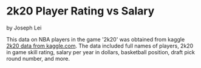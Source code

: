 # 2k20 Player Rating vs Salary

by Joseph Lei

This data on NBA players in the game '2k20' was obtained from kaggle [2k20 data from kaggle.com](https://www.kaggle.com/isaienkov/nba2k20-player-dataset). The data included full names of players, 2k20 in game skill rating, salary per year in dollars, basketball position, draft pick round number, and more. 

<script src="https://cdn.plot.ly/plotly-latest.min.js"></script>
<div>                            <div id="8e815b4e-2700-4a32-99ae-815c4f441005" class="plotly-graph-div" style="height:100%; width:100%;"></div>            <script type="text/javascript">                                    window.PLOTLYENV=window.PLOTLYENV || {};                                    if (document.getElementById("8e815b4e-2700-4a32-99ae-815c4f441005")) {                    Plotly.newPlot(                        "8e815b4e-2700-4a32-99ae-815c4f441005",                        [{"marker": {"color": "rgb(0,30,66)", "size": 5.0}, "mode": "markers+text", "name": "country=Serbia", "showlegend": true, "text": ["2", "1", "1", "1", "1", "1", "1", "1", "1", "1", "1", "1", "1", "1", "1", "2", "1", "1", "1", "1", "1", "1", "1", "1", "1", "1", "1", "1", "1", "1", "1", "1", "1", "1", "1", "1", "1", "1", "1"], "textfont": {"color": "rgb(0,30,66)"}, "textposition": "bottom center", "type": "scatter", "x": [90], "xaxis": "x", "y": ["$27504630"], "yaxis": "y"}, {"marker": {"color": "rgb(256,200,44)", "size": 5.0}, "mode": "markers+text", "name": "country=Latvia", "showlegend": true, "text": ["2", "1", "1", "1", "1", "1", "1", "1", "1", "1", "1", "1", "1", "1", "1", "2", "1", "1", "1", "1", "1", "1", "1", "1", "1", "1", "1", "1", "1", "1", "1", "1", "1", "1", "1", "1", "1", "1", "1"], "textfont": {"color": "rgb(0,30,66)"}, "textposition": "bottom center", "type": "scatter", "x": [87], "xaxis": "x", "y": ["$27285000"], "yaxis": "y"}, {"marker": {"color": "rgb(0,150,207)", "size": 5.0}, "mode": "markers+text", "name": "country=Cameroon", "showlegend": true, "text": ["2", "1", "1", "1", "1", "1", "1", "1", "1", "1", "1", "1", "1", "1", "1", "2", "1", "1", "1", "1", "1", "1", "1", "1", "1", "1", "1", "1", "1", "1", "1", "1", "1", "1", "1", "1", "1", "1", "1"], "textfont": {"color": "rgb(0,30,66)"}, "textposition": "bottom center", "type": "scatter", "x": [87, 91], "xaxis": "x", "y": ["$2351838", "$27504630"], "yaxis": "y"}, {"marker": {"color": "rgb(30,100,0)", "size": 5.0}, "mode": "markers+text", "name": "country=Slovenia", "showlegend": true, "text": ["2", "1", "1", "1", "1", "1", "1", "1", "1", "1", "1", "1", "1", "1", "1", "2", "1", "1", "1", "1", "1", "1", "1", "1", "1", "1", "1", "1", "1", "1", "1", "1", "1", "1", "1", "1", "1", "1", "1"], "textfont": {"color": "rgb(0,30,66)"}, "textposition": "bottom center", "type": "scatter", "x": [87], "xaxis": "x", "y": ["$7683360"], "yaxis": "y"}, {"marker": {"color": "rgb(172,60,72)", "size": 5.0}, "mode": "markers+text", "name": "country=Greece", "showlegend": true, "text": ["2", "1", "1", "1", "1", "1", "1", "1", "1", "1", "1", "1", "1", "1", "1", "2", "1", "1", "1", "1", "1", "1", "1", "1", "1", "1", "1", "1", "1", "1", "1", "1", "1", "1", "1", "1", "1", "1", "1"], "textfont": {"color": "rgb(0,30,66)"}, "textposition": "bottom center", "type": "scatter", "x": [96], "xaxis": "x", "y": ["$25842697"], "yaxis": "y"}, {"marker": {"color": "rgb(89,104,122)", "size": 5.0}, "mode": "markers+text", "name": "country=Montenegro", "showlegend": true, "text": ["2", "1", "1", "1", "1", "1", "1", "1", "1", "1", "1", "1", "1", "1", "1", "2", "1", "1", "1", "1", "1", "1", "1", "1", "1", "1", "1", "1", "1", "1", "1", "1", "1", "1", "1", "1", "1", "1", "1"], "textfont": {"color": "rgb(0,30,66)"}, "textposition": "bottom center", "type": "scatter", "x": [86], "xaxis": "x", "y": ["$28000000"], "yaxis": "y"}, {"marker": {"color": "rgb(217,189,111)", "size": 5.0}, "mode": "markers+text", "name": "country=Australia", "showlegend": true, "text": ["2", "1", "1", "1", "1", "1", "1", "1", "1", "1", "1", "1", "1", "1", "1", "2", "1", "1", "1", "1", "1", "1", "1", "1", "1", "1", "1", "1", "1", "1", "1", "1", "1", "1", "1", "1", "1", "1", "1"], "textfont": {"color": "rgb(0,30,66)"}, "textposition": "bottom center", "type": "scatter", "x": [91, 87], "xaxis": "x", "y": ["$31742000", "$8113929"], "yaxis": "y"}, {"marker": {"color": "rgb(89,164,193)", "size": 5.0}, "mode": "markers+text", "name": "country=France", "showlegend": true, "text": ["2", "1", "1", "1", "1", "1", "1", "1", "1", "1", "1", "1", "1", "1", "1", "2", "1", "1", "1", "1", "1", "1", "1", "1", "1", "1", "1", "1", "1", "1", "1", "1", "1", "1", "1", "1", "1", "1", "1"], "textfont": {"color": "rgb(0,30,66)"}, "textposition": "bottom center", "type": "scatter", "x": [88], "xaxis": "x", "y": ["$25258427"], "yaxis": "y"}, {"marker": {"color": "rgb(104,139,89)", "size": 5.0}, "mode": "markers+text", "name": "country=USA", "showlegend": true, "text": ["2", "1", "1", "1", "1", "1", "1", "1", "1", "1", "1", "1", "1", "1", "1", "2", "1", "1", "1", "1", "1", "1", "1", "1", "1", "1", "1", "1", "1", "1", "1", "1", "1", "1", "1", "1", "1", "1", "1"], "textfont": {"color": "rgb(0,30,66)"}, "textposition": "bottom center", "type": "scatter", "x": [86, 87, 87, 86, 87, 86, 94, 89, 87, 86, 87, 87, 92, 87, 97, 89, 88, 88, 93, 88, 86, 88, 96, 97, 96, 86, 90, 95, 86], "xaxis": "x", "y": ["$18539130", "$21000000", "$26000000", "$26131111", "$27093018", "$27093018", "$27093019", "$27285000", "$27285000", "$27285000", "$27556959", "$27739975", "$29802321", "$32511623", "$32742000", "$32742000", "$32742000", "$32742000", "$33005556", "$34449964", "$3500000", "$3635760", "$37199000", "$37436858", "$38199000", "$38199000", "$38506482", "$40231758", "$6392760"], "yaxis": "y"}],                        {"annotations": [{"font": {"size": 16}, "showarrow": false, "text": "rating", "x": 0.5, "xanchor": "center", "xref": "paper", "y": 0, "yanchor": "top", "yref": "paper", "yshift": -30}], "showlegend": true, "template": {"data": {"bar": [{"error_x": {"color": "#2a3f5f"}, "error_y": {"color": "#2a3f5f"}, "marker": {"line": {"color": "#E5ECF6", "width": 0.5}}, "type": "bar"}], "barpolar": [{"marker": {"line": {"color": "#E5ECF6", "width": 0.5}}, "type": "barpolar"}], "carpet": [{"aaxis": {"endlinecolor": "#2a3f5f", "gridcolor": "white", "linecolor": "white", "minorgridcolor": "white", "startlinecolor": "#2a3f5f"}, "baxis": {"endlinecolor": "#2a3f5f", "gridcolor": "white", "linecolor": "white", "minorgridcolor": "white", "startlinecolor": "#2a3f5f"}, "type": "carpet"}], "choropleth": [{"colorbar": {"outlinewidth": 0, "ticks": ""}, "type": "choropleth"}], "contour": [{"colorbar": {"outlinewidth": 0, "ticks": ""}, "colorscale": [[0.0, "#0d0887"], [0.1111111111111111, "#46039f"], [0.2222222222222222, "#7201a8"], [0.3333333333333333, "#9c179e"], [0.4444444444444444, "#bd3786"], [0.5555555555555556, "#d8576b"], [0.6666666666666666, "#ed7953"], [0.7777777777777778, "#fb9f3a"], [0.8888888888888888, "#fdca26"], [1.0, "#f0f921"]], "type": "contour"}], "contourcarpet": [{"colorbar": {"outlinewidth": 0, "ticks": ""}, "type": "contourcarpet"}], "heatmap": [{"colorbar": {"outlinewidth": 0, "ticks": ""}, "colorscale": [[0.0, "#0d0887"], [0.1111111111111111, "#46039f"], [0.2222222222222222, "#7201a8"], [0.3333333333333333, "#9c179e"], [0.4444444444444444, "#bd3786"], [0.5555555555555556, "#d8576b"], [0.6666666666666666, "#ed7953"], [0.7777777777777778, "#fb9f3a"], [0.8888888888888888, "#fdca26"], [1.0, "#f0f921"]], "type": "heatmap"}], "heatmapgl": [{"colorbar": {"outlinewidth": 0, "ticks": ""}, "colorscale": [[0.0, "#0d0887"], [0.1111111111111111, "#46039f"], [0.2222222222222222, "#7201a8"], [0.3333333333333333, "#9c179e"], [0.4444444444444444, "#bd3786"], [0.5555555555555556, "#d8576b"], [0.6666666666666666, "#ed7953"], [0.7777777777777778, "#fb9f3a"], [0.8888888888888888, "#fdca26"], [1.0, "#f0f921"]], "type": "heatmapgl"}], "histogram": [{"marker": {"colorbar": {"outlinewidth": 0, "ticks": ""}}, "type": "histogram"}], "histogram2d": [{"colorbar": {"outlinewidth": 0, "ticks": ""}, "colorscale": [[0.0, "#0d0887"], [0.1111111111111111, "#46039f"], [0.2222222222222222, "#7201a8"], [0.3333333333333333, "#9c179e"], [0.4444444444444444, "#bd3786"], [0.5555555555555556, "#d8576b"], [0.6666666666666666, "#ed7953"], [0.7777777777777778, "#fb9f3a"], [0.8888888888888888, "#fdca26"], [1.0, "#f0f921"]], "type": "histogram2d"}], "histogram2dcontour": [{"colorbar": {"outlinewidth": 0, "ticks": ""}, "colorscale": [[0.0, "#0d0887"], [0.1111111111111111, "#46039f"], [0.2222222222222222, "#7201a8"], [0.3333333333333333, "#9c179e"], [0.4444444444444444, "#bd3786"], [0.5555555555555556, "#d8576b"], [0.6666666666666666, "#ed7953"], [0.7777777777777778, "#fb9f3a"], [0.8888888888888888, "#fdca26"], [1.0, "#f0f921"]], "type": "histogram2dcontour"}], "mesh3d": [{"colorbar": {"outlinewidth": 0, "ticks": ""}, "type": "mesh3d"}], "parcoords": [{"line": {"colorbar": {"outlinewidth": 0, "ticks": ""}}, "type": "parcoords"}], "pie": [{"automargin": true, "type": "pie"}], "scatter": [{"marker": {"colorbar": {"outlinewidth": 0, "ticks": ""}}, "type": "scatter"}], "scatter3d": [{"line": {"colorbar": {"outlinewidth": 0, "ticks": ""}}, "marker": {"colorbar": {"outlinewidth": 0, "ticks": ""}}, "type": "scatter3d"}], "scattercarpet": [{"marker": {"colorbar": {"outlinewidth": 0, "ticks": ""}}, "type": "scattercarpet"}], "scattergeo": [{"marker": {"colorbar": {"outlinewidth": 0, "ticks": ""}}, "type": "scattergeo"}], "scattergl": [{"marker": {"colorbar": {"outlinewidth": 0, "ticks": ""}}, "type": "scattergl"}], "scattermapbox": [{"marker": {"colorbar": {"outlinewidth": 0, "ticks": ""}}, "type": "scattermapbox"}], "scatterpolar": [{"marker": {"colorbar": {"outlinewidth": 0, "ticks": ""}}, "type": "scatterpolar"}], "scatterpolargl": [{"marker": {"colorbar": {"outlinewidth": 0, "ticks": ""}}, "type": "scatterpolargl"}], "scatterternary": [{"marker": {"colorbar": {"outlinewidth": 0, "ticks": ""}}, "type": "scatterternary"}], "surface": [{"colorbar": {"outlinewidth": 0, "ticks": ""}, "colorscale": [[0.0, "#0d0887"], [0.1111111111111111, "#46039f"], [0.2222222222222222, "#7201a8"], [0.3333333333333333, "#9c179e"], [0.4444444444444444, "#bd3786"], [0.5555555555555556, "#d8576b"], [0.6666666666666666, "#ed7953"], [0.7777777777777778, "#fb9f3a"], [0.8888888888888888, "#fdca26"], [1.0, "#f0f921"]], "type": "surface"}], "table": [{"cells": {"fill": {"color": "#EBF0F8"}, "line": {"color": "white"}}, "header": {"fill": {"color": "#C8D4E3"}, "line": {"color": "white"}}, "type": "table"}]}, "layout": {"annotationdefaults": {"arrowcolor": "#2a3f5f", "arrowhead": 0, "arrowwidth": 1}, "autotypenumbers": "strict", "coloraxis": {"colorbar": {"outlinewidth": 0, "ticks": ""}}, "colorscale": {"diverging": [[0, "#8e0152"], [0.1, "#c51b7d"], [0.2, "#de77ae"], [0.3, "#f1b6da"], [0.4, "#fde0ef"], [0.5, "#f7f7f7"], [0.6, "#e6f5d0"], [0.7, "#b8e186"], [0.8, "#7fbc41"], [0.9, "#4d9221"], [1, "#276419"]], "sequential": [[0.0, "#0d0887"], [0.1111111111111111, "#46039f"], [0.2222222222222222, "#7201a8"], [0.3333333333333333, "#9c179e"], [0.4444444444444444, "#bd3786"], [0.5555555555555556, "#d8576b"], [0.6666666666666666, "#ed7953"], [0.7777777777777778, "#fb9f3a"], [0.8888888888888888, "#fdca26"], [1.0, "#f0f921"]], "sequentialminus": [[0.0, "#0d0887"], [0.1111111111111111, "#46039f"], [0.2222222222222222, "#7201a8"], [0.3333333333333333, "#9c179e"], [0.4444444444444444, "#bd3786"], [0.5555555555555556, "#d8576b"], [0.6666666666666666, "#ed7953"], [0.7777777777777778, "#fb9f3a"], [0.8888888888888888, "#fdca26"], [1.0, "#f0f921"]]}, "colorway": ["#636efa", "#EF553B", "#00cc96", "#ab63fa", "#FFA15A", "#19d3f3", "#FF6692", "#B6E880", "#FF97FF", "#FECB52"], "font": {"color": "#2a3f5f"}, "geo": {"bgcolor": "white", "lakecolor": "white", "landcolor": "#E5ECF6", "showlakes": true, "showland": true, "subunitcolor": "white"}, "hoverlabel": {"align": "left"}, "hovermode": "closest", "mapbox": {"style": "light"}, "paper_bgcolor": "white", "plot_bgcolor": "#E5ECF6", "polar": {"angularaxis": {"gridcolor": "white", "linecolor": "white", "ticks": ""}, "bgcolor": "#E5ECF6", "radialaxis": {"gridcolor": "white", "linecolor": "white", "ticks": ""}}, "scene": {"xaxis": {"backgroundcolor": "#E5ECF6", "gridcolor": "white", "gridwidth": 2, "linecolor": "white", "showbackground": true, "ticks": "", "zerolinecolor": "white"}, "yaxis": {"backgroundcolor": "#E5ECF6", "gridcolor": "white", "gridwidth": 2, "linecolor": "white", "showbackground": true, "ticks": "", "zerolinecolor": "white"}, "zaxis": {"backgroundcolor": "#E5ECF6", "gridcolor": "white", "gridwidth": 2, "linecolor": "white", "showbackground": true, "ticks": "", "zerolinecolor": "white"}}, "shapedefaults": {"line": {"color": "#2a3f5f"}}, "ternary": {"aaxis": {"gridcolor": "white", "linecolor": "white", "ticks": ""}, "baxis": {"gridcolor": "white", "linecolor": "white", "ticks": ""}, "bgcolor": "#E5ECF6", "caxis": {"gridcolor": "white", "linecolor": "white", "ticks": ""}}, "title": {"x": 0.05}, "xaxis": {"automargin": true, "gridcolor": "white", "linecolor": "white", "ticks": "", "title": {"standoff": 15}, "zerolinecolor": "white", "zerolinewidth": 2}, "yaxis": {"automargin": true, "gridcolor": "white", "linecolor": "white", "ticks": "", "title": {"standoff": 15}, "zerolinecolor": "white", "zerolinewidth": 2}}}, "xaxis": {"anchor": "y", "domain": [0.0, 1.0]}, "yaxis": {"anchor": "x", "domain": [0.0, 1.0], "title": {"text": "salary"}}},                        {"responsive": true}                    )                };                            </script>        </div>

I chose to primarily visualize the relationship between player rating and salary, and to include additional information on the player's country of origin and draft round pick. I plotted salary and rating on the scatter plot, and did not see a signficant linear relationship between player rating and salary. From my personal knowledge, I know that the most skilled NBA players don't always take the highest pay in order to help their team's franchise in acquiring other players. I labeled each scatter plot point with the draft round number and observed that higher rated and higher paid players tend to come from the first round of the NBA draft. Finally, I colored each point with a color linked to their country of origin. Most players that are the highest rated and highest paid are from USA, versus lower rated and lower paid players tend to be from more diverse countries.

